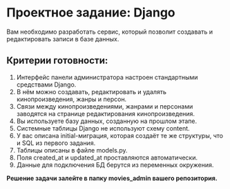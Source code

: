 # Проектное задание: Django
Вам необходимо разработать сервис, который позволит создавать и редактировать записи в базе данных.

## Критерии готовности:

1. Интерфейс панели администратора настроен стандартными средствами Django.
2. В нём можно создавать, редактировать и удалять кинопроизведения, жанры и персон.
3. Связи между кинопроизведениями, жанрами и персонами заводятся на странице редактирования кинопроизведения.
4. Вы используете базу данных, созданную на прошлом этапе.
5. Системные таблицы Django не используют схему content.
6. У вас описана initial-миграция, которая создаёт те же структуры, что и SQL из первого задания.
7. Таблицы описаны в файле models.py.
8. Поля created_at и updated_at проставляются автоматически.
9. Данные для подключения БД берутся из переменных окружения.

**Решение задачи залейте в папку movies_admin вашего репозитория.**
